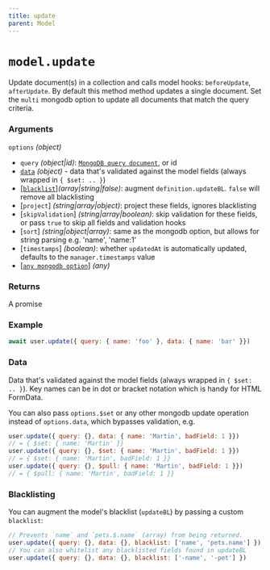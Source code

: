 ```yaml
---
title: update
parent: Model
---
```


# `model.update`

Update document(s) in a collection and calls model hooks: `beforeUpdate`,  `afterUpdate`. By default this method method updates a single document. Set the `multi` mongodb option to update all documents that match the query criteria.

### Arguments

`options` *(object)*

- `query` *(object\|id)*: [`MongoDB query document`](https://www.mongodb.com/docs/v5.0/tutorial/query-documents/), or id
- [`data`](#data) *(object)* - data that's validated against the model fields (always wrapped in `{ $set: .. }`)
- [[`blacklist`](#blacklisting)]*(array\|string\|false)*: augment `definition.updateBL`. `false` will remove all blacklisting
- [`project`] *(string\|array\|object)*: project these fields, ignores blacklisting
- [`skipValidation`] *(string\|array\|boolean)*:  skip validation for these fields, or pass `true` to skip all fields and validation hooks
- [`sort`] *(string\|object\|array)*: same as the mongodb option, but  allows for string parsing e.g. 'name', 'name:1'
- [`timestamps`] *(boolean)*: whether `updatedAt` is automatically updated, defaults to the `manager.timestamps` value
- [[`any mongodb option`](https://mongodb.github.io/node-mongodb-native/5.9/classes/Collection.html#updateMany)] *(any)*

### Returns

A promise

### Example

```js
await user.update({ query: { name: 'foo' }, data: { name: 'bar' }})
```

### Data

Data that's validated against the model fields (always wrapped in `{ $set: .. }`). Key names can be in dot or bracket notation which is handy for HTML FormData.

You can also pass `options.$set` or any other mongodb update operation instead of `options.data`, which bypasses validation, e.g.

```js
user.update({ query: {}, data: { name: 'Martin', badField: 1 }})
// = { $set: { name: 'Martin' }}
user.update({ query: {}, $set: { name: 'Martin', badField: 1 }})
// = { $set: { name: 'Martin', badField: 1 }}
user.update({ query: {}, $pull: { name: 'Martin', badField: 1 }})
// = { $pull: { name: 'Martin', badField: 1 }}
```

### Blacklisting

You can augment the model's blacklist (`updateBL`) by passing a custom `blacklist`:

```js
// Prevents `name` and `pets.$.name` (array) from being returned.
user.update({ query: {}, data: {}, blacklist: ['name', 'pets.name'] })
// You can also whitelist any blacklisted fields found in updateBL
user.update({ query: {}, data: {}, blacklist: ['-name', '-pet'] })
